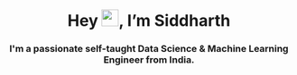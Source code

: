   <h1 align="center">Hey <img src="https://raw.githubusercontent.com/MartinHeinz/MartinHeinz/master/wave.gif" width="30px">,  I’m Siddharth</h1>
<h3 align="center">I'm a passionate self-taught Data Science & Machine Learning Engineer from India.</h3>

